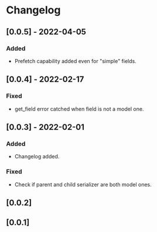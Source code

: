 # Changelog


## [0.0.5] - 2022-04-05
### Added
- Prefetch capability added even for "simple" fields.

## [0.0.4] - 2022-02-17
### Fixed
- get_field error catched when field is not a model one. 

## [0.0.3] - 2022-02-01
### Added
- Changelog added.
### Fixed
- Check if parent and child serializer are both model ones.


## [0.0.2]
## [0.0.1]
